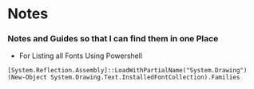 # Notes
### Notes and Guides so that I can find them in one Place

- For Listing all Fonts Using Powershell
```
[System.Reflection.Assembly]::LoadWithPartialName("System.Drawing")
(New-Object System.Drawing.Text.InstalledFontCollection).Families
```